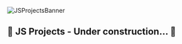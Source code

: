 ![JSProjectsBanner](https://user-images.githubusercontent.com/70289115/149817515-42769117-5635-4675-bf37-e4648fdd626f.jpg)

## 🚧 JS Projects - Under construction... 🚧